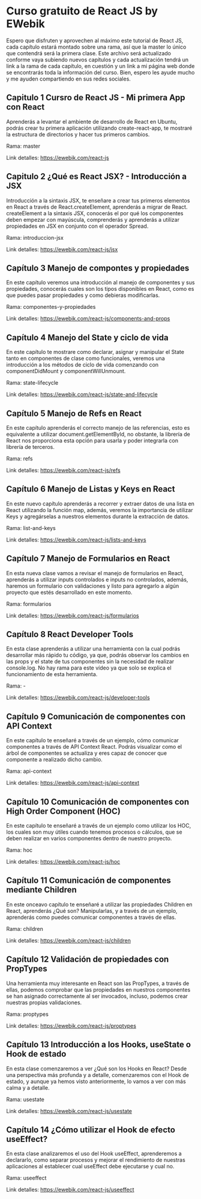 # Curso gratuito de React JS by EWebik
Espero que disfruten y aprovechen al máximo este tutorial de React JS, cada capítulo estará montado sobre una rama, así que la master lo único que contendrá será la primera clase.
Este archivo será actualizado conforme vaya subiendo nuevos capítulos y cada actualización tendrá un link a la rama de cada capítulo, en cuestión y un link a mi página web donde se encontrarás toda la información del curso.
Bien, espero les ayude mucho y me ayuden compartiendo en sus redes sociales.

## Capitulo 1 Cursro de React JS - Mi primera App con React

Aprenderás a levantar el ambiente de desarrollo de React en Ubuntu, podrás crear tu primera aplicación utilizando create-react-app, te mostraré la estructura de directorios y hacer tus primeros cambios.

Rama: master

Link detalles: https://ewebik.com/react-js

## Capitulo 2 ¿Qué es React JSX? - Introducción a JSX

Introducción a la sintaxis JSX, te enseñare a crear tus primeros elementos en React a través de React.createElement, aprenderás a migrar de React. createElement a la sintaxis JSX, conocerás el por qué los componentes deben empezar con mayúscula, comprenderás y aprenderás a utilizar propiedades en JSX en conjunto con el operador Spread.

Rama: introduccion-jsx

Link detalles: https://ewebik.com/react-js/jsx

## Capítulo 3 Manejo de compontes y propiedades

En este capítulo veremos una introducción al manejo de componentes y sus propiedades, conocerás cuales son los tipos disponibles en React, como es que puedes pasar propiedades y como debieras modificarlas.

Rama: componentes-y-propiedades

Link detalles: https://ewebik.com/react-js/components-and-props

## Capítulo 4 Manejo del State y ciclo de vida

En este capítulo te mostrare como declarar, asignar y manipular el State tanto en componentes de clase como funcionales, veremos una introducción a los métodos de ciclo de vida comenzando con componentDidMount y componentWillUnmount.

Rama: state-lifecycle

Link detalles: https://ewebik.com/react-js/state-and-lifecycle

## Capítulo 5 Manejo de Refs en React

En este capítulo aprenderás el correcto manejo de las referencias, esto es equivalente a utilizar document.getElementById, no obstante, la librería de React nos proporciona esta opción para usarla y poder integrarla con librería de terceros.

Rama: refs

Link detalles: https://ewebik.com/react-js/refs

## Capítulo 6 Manejo de Listas y Keys en React

En este nuevo capítulo aprenderás a recorrer y extraer datos de una lista en React utilizando la función map, además, veremos la importancia de utilizar Keys y agregárselas a nuestros elementos durante la extracción de datos.

Rama: list-and-keys

Link detalles: https://ewebik.com/react-js/lists-and-keys

## Capítulo 7 Manejo de Formularios en React

En esta nueva clase vamos a revisar el manejo de formularios en React, aprenderás a utilizar inputs controlados e inputs no controlados, además, haremos un formulario con validaciones y listo para agregarlo a algún proyecto que estés desarrollado en este momento.

Rama: formularios

Link detalles: https://ewebik.com/react-js/formularios

## Capítulo 8 React Developer Tools

En esta clase aprenderás a utilizar una herramienta con la cual podrás desarrollar más rápido tu código, ya que, podrás observar los cambios en las props y el state de tus componentes sin la necesidad de realizar console.log. No hay rama para este vídeo ya que solo se explica el funcionamiento de esta herramienta.

Rama: -

Link detalles: https://ewebik.com/react-js/developer-tools

## Capítulo 9 Comunicación de componentes con API Context

En este capítulo te enseñaré a través de un ejemplo, cómo comunicar componentes a través de API Context React. Podrás visualizar como el árbol de componentes se actualiza y eres capaz de conocer que componente a realizado dicho cambio.

Rama: api-context

Link detalles: https://ewebik.com/react-js/api-context

## Capítulo 10 Comunicación de componentes con High Order Component (HOC)

En este capítulo te enseñaré a través de un ejemplo como utilizar los HOC, los cuales son muy útiles cuando tenemos procesos o cálculos, que se deben realizar en varios componentes dentro de nuestro proyecto.

Rama: hoc

Link detalles: https://ewebik.com/react-js/hoc

## Capítulo 11 Comunicación de componentes mediante Children

En este onceavo capítulo te enseñaré a utilizar las propiedades Children en React, aprenderás ¿Qué son? Manipularlas, y a través de un ejemplo, aprenderás como puedes comunicar componentes a través de ellas.

Rama: children

Link detalles: https://ewebik.com/react-js/children

## Capítulo 12 Validación de propiedades con PropTypes

Una herramienta muy interesante en React son las PropTypes, a través de ellas, podemos comprobar que las propiedades en nuestros componentes se han asignado correctamente al ser invocados, incluso, podemos crear nuestras propias validaciones.

Rama: proptypes

Link detalles: https://ewebik.com/react-js/proptypes

## Capítulo 13 Introducción a los Hooks, useState o Hook de estado

En esta clase comenzaremos a ver ¿Qué son los Hooks en React? Desde una perspectiva más profunda y a detalle, comenzaremos con el Hook de estado, y aunque ya hemos visto anteriormente, lo vamos a ver con más calma y a detalle.

Rama: usestate

Link detalles: https://ewebik.com/react-js/usestate

## Capítulo 14 ¿Cómo utilizar el Hook de efecto useEffect?

En esta clase analizaremos el uso del Hook useEffect, aprenderemos a declararlo, como separar procesos y mejorar el rendimiento de nuestras aplicaciones al establecer cual useEffect debe ejecutarse y cual no.

Rama: useeffect

Link detalles: https://ewebik.com/react-js/useeffect


